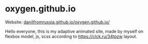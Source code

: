 # oxygen.github.io

Website: [danilfromrussia.github.io/oxygen.github.io/](https://danilfromrussia.github.io/oxygen.github.io/)
 
 Hello everyone, this is my adaptive animated site, made by myself on flexbox model, js, scss according to https://clck.ru/34tpzw layout.

